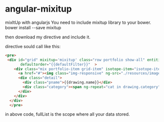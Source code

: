 # angular-mixitup
mixItUp with angularjs
You need to include mixitup library to your bower.
bower install --save mixitup

then download my directive and include it. 

directive sould call like this:
```html
<pre>
 <div id="grid" mixitup='mixitup' class="row portfolio show-all" entities='fullList'
       defaultorder="{{defaultFilter}}"  >
    <div class="mix portfolio-item grid-item" isotope-item="isotope-item" ng-class="className($index,fullList)"  data-myorder="{{$index}}"  ng-repeat="drawing in fullList">
      <a href="#"><img class="img-responsive" ng-src="./resources/images/{{drawing.image}}" alt="" /></a>
      <div class="detail">
        <div class="pname">{{drawing.name}}</div>
        <div class="category"><span ng-repeat="cat in drawing.category">{{cat}}{{$last ? '' : ', '}}</span></div>
      </div>
    </div>
  </div>
  </pre>
  ```

in above code, fullList is the scope where all your data stored.
